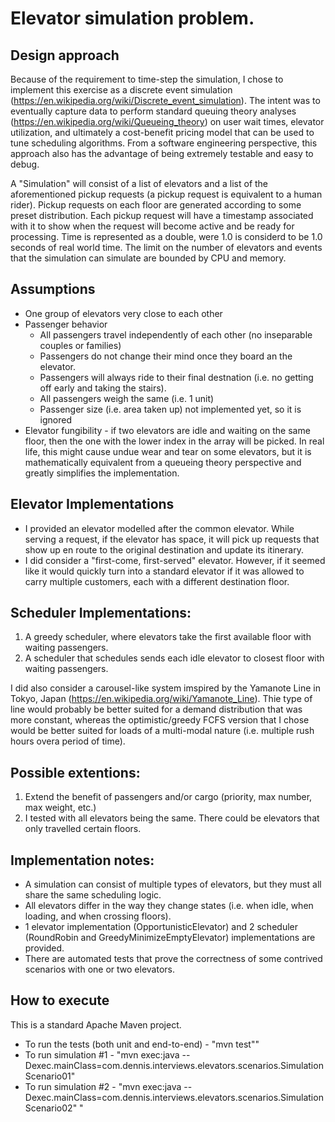 # Elevator simulation problem.

## Design approach
Because of the requirement to time-step the simulation, I chose to implement
this exercise as a discrete event simulation (https://en.wikipedia.org/wiki/Discrete_event_simulation).
The intent was to eventually capture data to perform standard queuing theory
analyses (https://en.wikipedia.org/wiki/Queueing_theory) on user wait times,
elevator utilization, and ultimately a cost-benefit pricing model that can be used
to tune scheduling algorithms.  From a software engineering perspective, this approach
also has the advantage of being extremely testable and easy to debug.  

A "Simulation" will consist of a list of elevators and a list of the
aforementioned pickup requests (a pickup request is equivalent to a human rider).
Pickup requests on each floor are generated according to some preset distribution.
Each pickup request will have a timestamp associated with it to show when the
request will become active and be ready for processing.
Time is represented as a double, were 1.0 is considerd to be 1.0 seconds of
real world time.  The limit on the number of elevators and events that the
simulation can simulate are bounded by CPU and memory. 

## Assumptions
- One group of elevators very close to each other
- Passenger behavior
  - All passengers travel independently of each other (no inseparable couples or families)
  - Passengers do not change their mind once they board an the elevator.
  - Passengers will always ride to their final destnation (i.e. no getting off early and taking the stairs).
  - All passengers weigh the same (i.e. 1 unit)
  - Passenger size (i.e. area taken up) not implemented yet, so it is ignored
- Elevator fungibility - if two elevators are idle and waiting on the same floor, then the one with the lower
index in the array will be picked.  In real life, this might cause undue wear and tear on some elevators, but it
is mathematically equivalent from a queueing theory perspective and greatly simplifies the implementation.

## Elevator Implementations
- I provided an elevator modelled after the common elevator.  While serving a request, if the elevator has space,
it will pick up requests that show up en route to the original destination and update its itinerary.
- I did consider a "first-come, first-served" elevator.  However, if it seemed like it would quickly turn into 
a standard elevator if it was allowed to carry multiple customers, each with a different destination floor.

## Scheduler Implementations:
1.  A greedy scheduler, where elevators take the first available floor with waiting passengers.
2.  A scheduler that schedules sends each idle elevator to closest floor with waiting passengers.

I did also consider a carousel-like system imspired by the Yamanote Line in
Tokyo, Japan (https://en.wikipedia.org/wiki/Yamanote_Line).  Thie type of line
would probably be better suited for a demand distribution that was more constant,
whereas the optimistic/greedy FCFS version that I chose would be better suited
for loads of a multi-modal nature (i.e. multiple rush hours overa period of time).

## Possible extentions:
1.  Extend the benefit of passengers and/or cargo (priority, max number, max weight, etc.)
2.  I tested with all elevators being the same.  There could be elevators that only travelled certain floors.

## Implementation notes:
- A simulation can consist of multiple types of elevators, but they must all share the same scheduling logic.
- All elevators differ in the way they change states (i.e. when idle, when loading, and when crossing floors).
- 1 elevator implementation (OpportunisticElevator) and 2 scheduler (RoundRobin and GreedyMinimizeEmptyElevator) implementations are provided.
- There are automated tests that prove the correctness of some contrived scenarios with one or two elevators.

## How to execute

This is a standard Apache Maven project.  
- To run the tests (both unit and end-to-end) - "mvn test""
- To run simulation #1 - "mvn exec:java --Dexec.mainClass=com.dennis.interviews.elevators.scenarios.SimulationScenario01"
- To run simulation #2 - "mvn exec:java --Dexec.mainClass=com.dennis.interviews.elevators.scenarios.SimulationScenario02"
"
